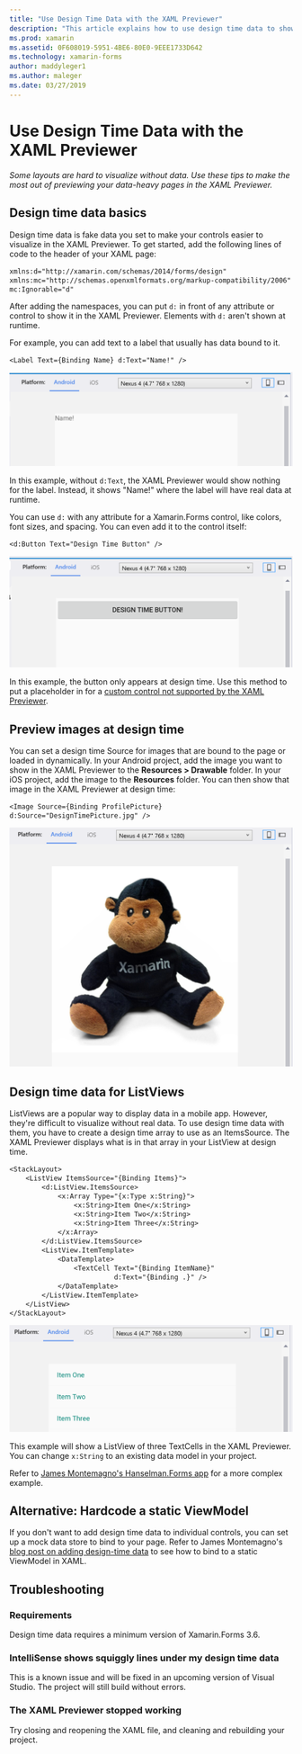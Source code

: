 ```yaml
---
title: "Use Design Time Data with the XAML Previewer"
description: "This article explains how to use design time data to show data-heavy layouts in the XAML Previewer without running your app."
ms.prod: xamarin
ms.assetid: 0F608019-5951-4BE6-80E0-9EEE1733D642
ms.technology: xamarin-forms
author: maddyleger1
ms.author: maleger
ms.date: 03/27/2019
---
```


# Use Design Time Data with the XAML Previewer

_Some layouts are hard to visualize without data. Use these tips to make the most out of previewing your data-heavy pages in the XAML Previewer._

## Design time data basics

Design time data is fake data you set to make your controls easier to visualize in the XAML Previewer. To get started, add the following lines of code to the header of your XAML page:

```xaml
xmlns:d="http://xamarin.com/schemas/2014/forms/design"
xmlns:mc="http://schemas.openxmlformats.org/markup-compatibility/2006"
mc:Ignorable="d"
```

After adding the namespaces, you can put `d:` in front of any attribute or control to show it in the XAML Previewer. Elements with `d:` aren't shown at runtime.

For example, you can add text to a label that usually has data bound to it.

```xaml
<Label Text={Binding Name} d:Text="Name!" />
```

[![Design time data with text in a Label](xaml-previewer-images/designtimedata-label-sm.png "Design time data with text a Label")](xaml-previewer-images/designtimedata-label-lg.png#lightbox)

In this example, without `d:Text`, the XAML Previewer would show nothing for the label. Instead, it shows "Name!" where the label will have real data at runtime.

You can use `d:` with any attribute for a Xamarin.Forms control, like colors, font sizes, and spacing. You can even add it to the control itself:

```xaml
<d:Button Text="Design Time Button" />
```

[![Design time data with a Button control](xaml-previewer-images/designtimedata-controls-sm.png "Design time data with a Button control")](xaml-previewer-images/designtimedata-controls-lg.png#lightbox)

In this example, the button only appears at design time. Use this method to put a placeholder in for a [custom control not supported by the XAML Previewer](render-custom-controls.md).

## Preview images at design time

You can set a design time Source for images that are bound to the page or loaded in dynamically. In your Android project, add the image you want to show in the XAML Previewer to the **Resources > Drawable** folder. In your iOS project, add the image to the **Resources** folder. You can then show that image in the XAML Previewer at design time:

```xaml
<Image Source={Binding ProfilePicture} d:Source="DesignTimePicture.jpg" />
```
[![Design time data with images](xaml-previewer-images/designtimedata-image-sm.png "Design time data with iamges")](xaml-previewer-images/designtimedata-image-lg.png#lightbox)

## Design time data for ListViews

ListViews are a popular way to display data in a mobile app. However, they're difficult to visualize without real data. To use design time data with them, you have to create a design time array to use as an ItemsSource. The XAML Previewer displays what is in that array in your ListView at design time.

```xaml
<StackLayout>
    <ListView ItemsSource="{Binding Items}">
        <d:ListView.ItemsSource>
            <x:Array Type="{x:Type x:String}">
                <x:String>Item One</x:String>
                <x:String>Item Two</x:String>
                <x:String>Item Three</x:String>
            </x:Array>
        </d:ListView.ItemsSource>
        <ListView.ItemTemplate>
            <DataTemplate>
                <TextCell Text="{Binding ItemName}"
                          d:Text="{Binding .}" />
            </DataTemplate>
        </ListView.ItemTemplate>
    </ListView>
</StackLayout>
```

[![Design time data with a ListView](xaml-previewer-images/designtimedata-itemssource-sm.png "Design time data with a ListView")](xaml-previewer-images/designtimedata-itemssource-lg.png#lightbox)

This example will show a ListView of three TextCells in the XAML Previewer. You can change `x:String` to an existing data model in your project.

Refer to [James Montemagno's Hanselman.Forms app](https://github.com/jamesmontemagno/Hanselman.Forms/blob/vnext/src/Hanselman/Views/Podcasts/PodcastDetailsPage.xaml#L26-L47) for a more complex example.

## Alternative: Hardcode a static ViewModel

If you don't want to add design time data to individual controls, you can set up a mock data store to bind to your page. Refer to James Montemagno's [blog post on adding design-time data](http://motzcod.es/post/143702671962/xamarinforms-xaml-previewer-design-time-data) to see how to bind to a static ViewModel in XAML.

## Troubleshooting

### Requirements

Design time data requires a minimum version of Xamarin.Forms 3.6.

### IntelliSense shows squiggly lines under my design time data

This is a known issue and will be fixed in an upcoming version of Visual Studio. The project will still build without errors.

### The XAML Previewer stopped working

Try closing and reopening the XAML file, and cleaning and rebuilding your project.
